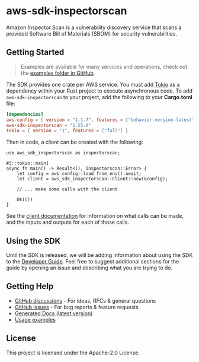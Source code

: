 # aws-sdk-inspectorscan

Amazon Inspector Scan is a vulnerability discovery service that scans a provided Software Bill of Materials (SBOM) for security vulnerabilities.

## Getting Started

> Examples are available for many services and operations, check out the
> [examples folder in GitHub](https://github.com/awslabs/aws-sdk-rust/tree/main/examples).

The SDK provides one crate per AWS service. You must add [Tokio](https://crates.io/crates/tokio)
as a dependency within your Rust project to execute asynchronous code. To add `aws-sdk-inspectorscan` to
your project, add the following to your **Cargo.toml** file:

```toml
[dependencies]
aws-config = { version = "1.1.7", features = ["behavior-version-latest"] }
aws-sdk-inspectorscan = "1.55.0"
tokio = { version = "1", features = ["full"] }
```

Then in code, a client can be created with the following:

```rust,no_run
use aws_sdk_inspectorscan as inspectorscan;

#[::tokio::main]
async fn main() -> Result<(), inspectorscan::Error> {
    let config = aws_config::load_from_env().await;
    let client = aws_sdk_inspectorscan::Client::new(&config);

    // ... make some calls with the client

    Ok(())
}
```

See the [client documentation](https://docs.rs/aws-sdk-inspectorscan/latest/aws_sdk_inspectorscan/client/struct.Client.html)
for information on what calls can be made, and the inputs and outputs for each of those calls.

## Using the SDK

Until the SDK is released, we will be adding information about using the SDK to the
[Developer Guide](https://docs.aws.amazon.com/sdk-for-rust/latest/dg/welcome.html). Feel free to suggest
additional sections for the guide by opening an issue and describing what you are trying to do.

## Getting Help

* [GitHub discussions](https://github.com/awslabs/aws-sdk-rust/discussions) - For ideas, RFCs & general questions
* [GitHub issues](https://github.com/awslabs/aws-sdk-rust/issues/new/choose) - For bug reports & feature requests
* [Generated Docs (latest version)](https://awslabs.github.io/aws-sdk-rust/)
* [Usage examples](https://github.com/awslabs/aws-sdk-rust/tree/main/examples)

## License

This project is licensed under the Apache-2.0 License.

